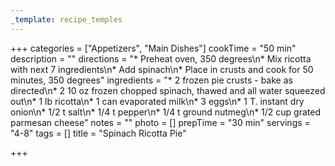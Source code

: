 ```yaml
---
_template: recipe_temples
---
```



+++
categories = ["Appetizers", "Main Dishes"]
cookTime = "50 min"
description = ""
directions = "* Preheat oven, 350 degrees\n* Mix ricotta with next 7 ingredients\n* Add spinach\n* Place in crusts and cook for 50 minutes, 350 degrees"
ingredients = "* 2 frozen pie crusts - bake as directed\n* 2 10 oz frozen chopped spinach, thawed and all water squeezed out\n* 1 lb ricotta\n* 1 can evaporated milk\n* 3 eggs\n* 1 T. instant dry onion\n* 1/2 t salt\n* 1/4 t pepper\n* 1/4 t ground nutmeg\n* 1/2 cup grated parmesan cheese"
notes = ""
photo = []
prepTime = "30 min"
servings = "4-8"
tags = []
title = "Spinach Ricotta Pie"

+++
